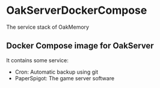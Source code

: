 # OakServerDockerCompose

The service stack of OakMemory

## Docker Compose image for OakServer

It contains some service:

- Cron: Automatic backup using git
- PaperSpigot: The game server software
